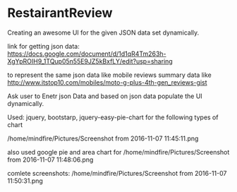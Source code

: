 # RestairantReview

Creating an awesome UI for the given JSON data set dynamically.

link for getting json data: 
https://docs.google.com/document/d/1d1qR4Tm263h-XgYpROIH9_1TQup05n55E9JZ5kBxfLY/edit?usp=sharing

to represent the same json data like mobile reviews summary data like 
http://www.itstop10.com/mobiles/moto-g-plus-4th-gen_reviews-gist

Ask user to Enetr json Data and based on json data populate the UI dynamically.

Used: jquery, bootstarp, jquery-easy-pie-chart for the following types of chart

/home/mindfire/Pictures/Screenshot from 2016-11-07 11:45:11.png

also used google pie and area chart for 
/home/mindfire/Pictures/Screenshot from 2016-11-07 11:48:06.png

comlete screenshots:
/home/mindfire/Pictures/Screenshot from 2016-11-07 11:50:31.png
